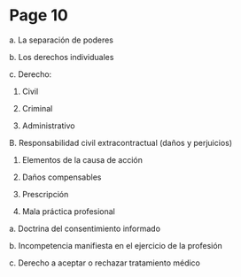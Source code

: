 # Page 10



a. La separación de poderes

b. Los derechos individuales

c. Derecho:

1) Civil

2) Criminal

3) Administrativo

B. Responsabilidad civil extracontractual (daños y perjuicios)

1. Elementos de la causa de acción

2. Daños compensables

3. Prescripción

4. Mala práctica profesional

a. Doctrina del consentimiento informado

b. Incompetencia manifiesta en el ejercicio de la profesión

c. Derecho a aceptar o rechazar tratamiento médico

